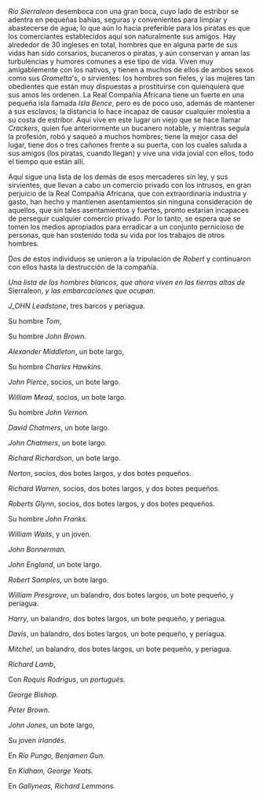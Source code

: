 *Río Sierraleon* desemboca con una gran boca, cuyo lado de estribor se adentra en pequeñas bahías, seguras y convenientes para limpiar y abastecerse de agua; lo que aún lo hacía preferible para los piratas es que los comerciantes establecidos aquí son naturalmente sus amigos. Hay alrededor de 30 ingleses en total, hombres que en alguna parte de sus vidas han sido corsarios, bucaneros o piratas, y aún conservan y aman las turbulencias y humores comunes a ese tipo de vida. Viven muy amigablemente con los nativos, y tienen a muchos de ellos de ambos sexos como sus *Grometta*'s, o sirvientes: los hombres son fieles, y las mujeres tan obedientes que están muy dispuestas a prostituirse con quienquiera que sus amos les ordenen. La Real Compañía Africana tiene un fuerte en una pequeña isla llamada *Isla Bence*, pero es de poco uso, además de mantener a sus esclavos; la distancia lo hace incapaz de causar cualquier molestia a su costa de estribor. Aquí vive en este lugar un viejo que se hace llamar *Crackers*, quien fue anteriormente un bucanero notable, y mientras seguía la profesión, robó y saqueó a muchos hombres; tiene la mejor casa del lugar, tiene dos o tres cañones frente a su puerta, con los cuales saluda a sus amigos (los piratas, cuando llegan) y vive una vida jovial con ellos, todo el tiempo que están allí.

Aquí sigue una lista de los demás de esos mercaderes sin ley, y sus sirvientes, que llevan a cabo un comercio privado con los intrusos, en gran perjuicio de la Real Compañía Africana, que con extraordinaria industria y gasto, han hecho y mantienen asentamientos sin ninguna consideración de aquellos, que sin tales asentamientos y fuertes, pronto estarían incapaces de perseguir cualquier comercio privado. Por lo tanto, se espera que se tomen los medios apropiados para erradicar a un conjunto pernicioso de personas, que han sostenido toda su vida por los trabajos de otros hombres.

Dos de estos individuos se unieron a la tripulación de *Robert* y continuaron con ellos hasta la destrucción de la compañía.

*Una lista de los hombres blancos, que ahora viven en las tierras altas de* Sierraleon, *y las embarcaciones que ocupan.*

*J_OHN Leadstone*, tres barcos y periagua.

Su hombre *Tom*,

Su hombre *John Brown.*

*Alexander Middleton*, un bote largo,

Su hombre *Charles Hawkins.*

*John Pierce*, socios, un bote largo.

*William Mead*, socios, un bote largo.

Su hombre *John Vernon.*

*David Chatmers*, un bote largo.

*John Chatmers*, un bote largo.

*Richard Richardson*, un bote largo.

*Norton*, socios, dos botes largos, y dos botes pequeños.

*Richard Warren*, socios, dos botes largos, y dos botes pequeños.

*Roberts Glynn*, socios, dos botes largos, y dos botes pequeños.

Su hombre *John Franks.*

*William Waits*, y un joven.

*John Bonnerman.*

*John England*, un bote largo.

*Robert Samples*, un bote largo.

*William Presgrove*, un balandro, dos botes largos, un bote pequeño, y periagua.

*Harry*, un balandro, dos botes largos, un bote pequeño, y periagua.

*Davis*, un balandro, dos botes largos, un bote pequeño, y periagua.

*Mitchel*, un balandro, dos botes largos, un bote pequeño, y periagua.

*Richard Lamb*,

Con *Roquis Rodrigus*, un *portugués.*

*George Bishop.*

*Peter Brown.*

*John Jones*, un bote largo,

Su joven *irlandés*.

En *Río Pungo, Benjamen Gun.*

En *Kidham, George Yeats.*

En *Gallyneas, Richard Lemmons.*